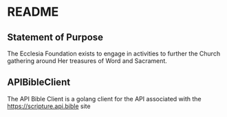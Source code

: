 # README

## Statement of Purpose

The Ecclesia Foundation exists to engage in activities to further the Church gathering around Her treasures of Word and Sacrament.

## APIBibleClient

The API Bible Client is a golang client for the API associated with the https://scripture.api.bible site
